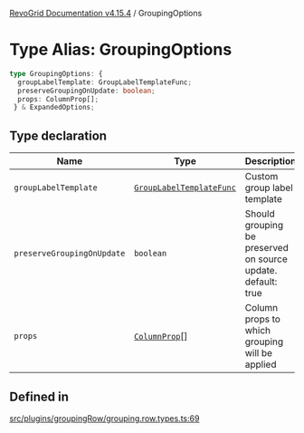 [RevoGrid Documentation v4.15.4](README.md) / GroupingOptions

# Type Alias: GroupingOptions

```ts
type GroupingOptions: {
  groupLabelTemplate: GroupLabelTemplateFunc;
  preserveGroupingOnUpdate: boolean;
  props: ColumnProp[];
 } & ExpandedOptions;
```

## Type declaration

| Name | Type | Description | Defined in |
| ------ | ------ | ------ | ------ |
| `groupLabelTemplate` | [`GroupLabelTemplateFunc`](TypeAlias.GroupLabelTemplateFunc.md) | Custom group label template | [src/plugins/groupingRow/grouping.row.types.ts:83](https://github.com/revolist/revogrid/blob/1645225511bdf49c1a62fd26a91ac5b7e1558fd9/src/plugins/groupingRow/grouping.row.types.ts#L83) |
| `preserveGroupingOnUpdate` | `boolean` | Should grouping be preserved on source update. default: true | [src/plugins/groupingRow/grouping.row.types.ts:79](https://github.com/revolist/revogrid/blob/1645225511bdf49c1a62fd26a91ac5b7e1558fd9/src/plugins/groupingRow/grouping.row.types.ts#L79) |
| `props` | [`ColumnProp`](TypeAlias.ColumnProp.md)[] | Column props to which grouping will be applied | [src/plugins/groupingRow/grouping.row.types.ts:73](https://github.com/revolist/revogrid/blob/1645225511bdf49c1a62fd26a91ac5b7e1558fd9/src/plugins/groupingRow/grouping.row.types.ts#L73) |

## Defined in

[src/plugins/groupingRow/grouping.row.types.ts:69](https://github.com/revolist/revogrid/blob/1645225511bdf49c1a62fd26a91ac5b7e1558fd9/src/plugins/groupingRow/grouping.row.types.ts#L69)
